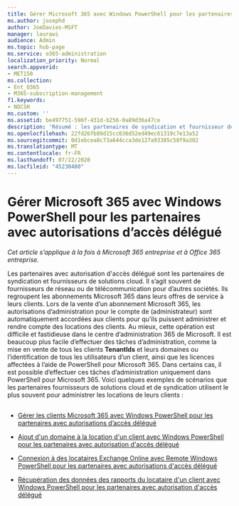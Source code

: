 ```yaml
---
title: Gérer Microsoft 365 avec Windows PowerShell pour les partenaires avec autorisations d’accès délégué
ms.author: josephd
author: JoeDavies-MSFT
manager: laurawi
audience: Admin
ms.topic: hub-page
ms.service: o365-administration
localization_priority: Normal
search.appverid:
- MET150
ms.collection:
- Ent_O365
- M365-subscription-management
f1.keywords:
- NOCSH
ms.custom: ''
ms.assetid: be497751-596f-431d-b256-0a89d36a47ce
description: 'Résumé : les partenaires de syndication et fournisseur de solutions Cloud peuvent utiliser Windows PowerShell pour gérer les locataires de clients Microsoft 365.'
ms.openlocfilehash: 22fd26fb89d15cc036d52ed49ec61319c7e13a52
ms.sourcegitcommit: 0d1ebcea8c73a644cca3de127a93385c58f9a302
ms.translationtype: MT
ms.contentlocale: fr-FR
ms.lasthandoff: 07/22/2020
ms.locfileid: "45230480"
---
```

# <a name="manage-microsoft-365-with-windows-powershell-for-delegated-access-permissions-dap-partners"></a>Gérer Microsoft 365 avec Windows PowerShell pour les partenaires avec autorisations d’accès délégué

*Cet article s’applique à la fois à Microsoft 365 entreprise et à Office 365 entreprise.*

Les partenaires avec autorisation d'accès délégué sont les partenaires de syndication et fournisseurs de solutions cloud. Il s’agit souvent de fournisseurs de réseau ou de télécommunication pour d’autres sociétés. Ils regroupent les abonnements Microsoft 365 dans leurs offres de service à leurs clients. Lors de la vente d’un abonnement Microsoft 365, les autorisations d’administration pour le compte de (administrateur) sont automatiquement accordées aux clients pour qu’ils puissent administrer et rendre compte des locations des clients. Au mieux, cette opération est difficile et fastidieuse dans le centre d’administration 365 de Microsoft. Il est beaucoup plus facile d’effectuer des tâches d’administration, comme la mise en vente de tous les clients **TenantIds** et leurs domaines ou l’identification de tous les utilisateurs d’un client, ainsi que les licences affectées à l’aide de PowerShell pour Microsoft 365. Dans certains cas, il est possible d’effectuer ces tâches d’administration uniquement dans PowerShell pour Microsoft 365. Voici quelques exemples de scénarios que les partenaires fournisseurs de solutions cloud et de syndication utilisent le plus souvent pour administrer les locations de leurs clients :
  
## 

- [Gérer les clients Microsoft 365 avec Windows PowerShell pour les partenaires avec autorisations d’accès délégué](manage-office-365-tenants-with-windows-powershell-for-delegated-access-permissio.md)
    
- [Ajout d'un domaine à la location d'un client avec Windows PowerShell pour les partenaires avec autorisation d'accès délégué](add-a-domain-to-a-client-tenancy-with-windows-powershell-for-delegated-access-pe.md)
    
- [Connexion à des locataires Exchange Online avec Remote Windows PowerShell pour les partenaires avec autorisations d'accès délégué](connect-to-exchange-online-tenants-with-remote-windows-powershell-for-delegated.md)
    
- [Récupération des données des rapports du locataire d'un client avec Windows PowerShell pour les partenaires avec autorisation d'accès délégué](retrieve-customer-tenant-reporting-data-with-windows-powershell-for-delegated-ac.md)
    

    

